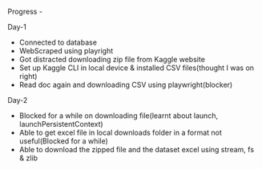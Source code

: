 Progress - 

Day-1
- Connected to database
- WebScraped using playright
- Got distracted downloading zip file from Kaggle website
- Set up Kaggle CLI in local device & installed CSV files(thought I was on right)
- Read doc again and downloading CSV using playwright(blocker)

Day-2
- Blocked for a while on downloading file(learnt about launch, launchPersistentContext)
- Able to get excel file in local downloads folder in a format not useful(Blocked for a while)
- Able to download the zipped file and the dataset excel using stream, fs & zlib